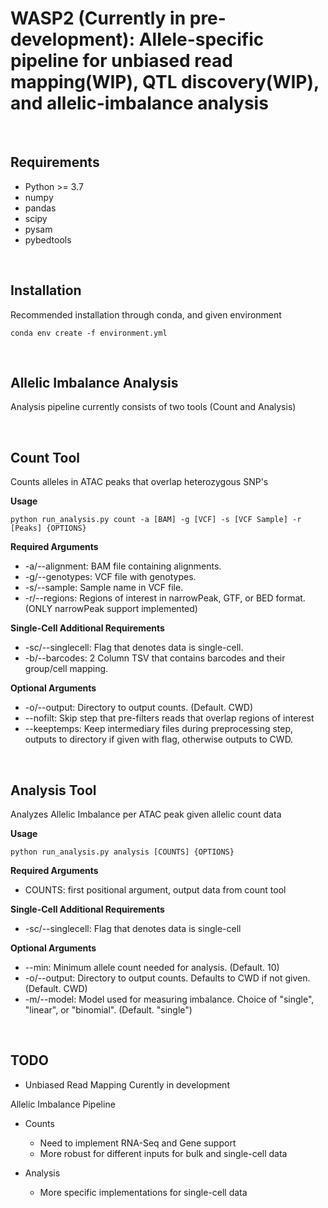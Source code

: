 # WASP2 (Currently in pre-development): Allele-specific pipeline for unbiased read mapping(WIP), QTL discovery(WIP), and allelic-imbalance analysis

&nbsp;
## Requirements
- Python >= 3.7
- numpy
- pandas
- scipy
- pysam
- pybedtools

&nbsp;
## Installation
Recommended installation through conda, and given environment
```shell script
conda env create -f environment.yml
```

&nbsp;
## Allelic Imbalance Analysis
Analysis pipeline currently consists of two tools (Count and Analysis)

&nbsp;
## Count Tool
Counts alleles in ATAC peaks that overlap heterozygous SNP's

**Usage**
```shell script
python run_analysis.py count -a [BAM] -g [VCF] -s [VCF Sample] -r [Peaks] {OPTIONS}
```

**Required Arguments**
- -a/--alignment: BAM file containing alignments.
- -g/--genotypes: VCF file with genotypes.
- -s/--sample: Sample name in VCF file.
- -r/--regions: Regions of interest in narrowPeak, GTF, or BED format. (ONLY narrowPeak support implemented)

**Single-Cell Additional Requirements**
- -sc/--singlecell: Flag that denotes data is single-cell.
- -b/--barcodes: 2 Column TSV that contains barcodes and their group/cell mapping.

**Optional Arguments**
- -o/--output: Directory to output counts. (Default. CWD)
- --nofilt: Skip step that pre-filters reads that overlap regions of interest 
- --keeptemps: Keep intermediary files during preprocessing step, outputs to directory if given with flag, otherwise outputs to CWD.


&nbsp;
## Analysis Tool
Analyzes Allelic Imbalance per ATAC peak given allelic count data

**Usage**
```shell script
python run_analysis.py analysis [COUNTS] {OPTIONS}
```
**Required Arguments**
- COUNTS: first positional argument, output data from count tool

**Single-Cell Additional Requirements**
- -sc/--singlecell: Flag that denotes data is single-cell

**Optional Arguments**
- --min: Minimum allele count needed for analysis. (Default. 10)
- -o/--output: Directory to output counts. Defaults to CWD if not given. (Default. CWD)
- -m/--model: Model used for measuring imbalance. Choice of "single", "linear", or "binomial". (Default. "single")


&nbsp;
## TODO
- Unbiased Read Mapping Curently in development


Allelic Imbalance Pipeline
- Counts
    - Need to implement RNA-Seq and Gene support
    - More robust for different inputs for bulk and single-cell data

- Analysis
    - More specific implementations for single-cell data
